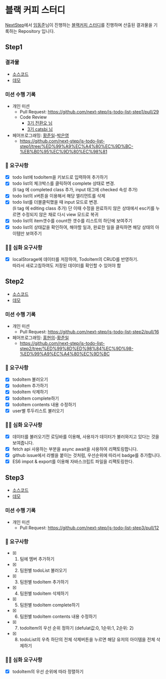 # 블랙 커피 스터디

[NextStep](https://edu.nextstep.camp/)에서
[임동준](https://github.com/eastjun)님이 진행하는
[블랙커피 스터디](https://edu.nextstep.camp/c/L1Ma1gyX/)를 진행하며
산출된 결과물을 기록하는 Repository 입니다.

## Step1

### 결과물

- [소스코드](./step1)
- [데모](https://junilhwang.github.io/black-coffee-study/step1/index.html)

### 미션 수행 기록

- 개인 미션
  - Pull Request: https://github.com/next-step/js-todo-list-step1/pull/29
  - Code Review
    - [3기 전환오 님](https://github.com/next-step/js-todo-list-step1/pull/30)
    - [3기 catsbi 님](https://github.com/next-step/js-todo-list-step1/pull/31)
- 페어프로그래밍: [황준일](https://github.com/junilhwang)-[박은영](https://github.com/eyabc)
  - https://github.com/next-step/js-todo-list-step1/tree/%ED%99%A9%EC%A4%80%EC%9D%BC-%EB%B0%95%EC%9D%80%EC%98%81

### 🎯 요구사항

- [X] todo list에 todoItem을 키보드로 입력하여 추가하기
- [X] todo list의 체크박스를 클릭하여 complete 상태로 변경.\
  (li tag 에 completed class 추가, input 태그에 checked 속성 추가)
- [X] todo list의 x버튼을 이용해서 해당 엘리먼트를 삭제
- [X] todo list를 더블클릭했을 때 input 모드로 변경.\
  (li tag 에 editing class 추가) 단 이때 수정을 완료하지 않은 상태에서 esc키를 누르면 수정되지 않은 채로 다시 view 모드로 복귀
- [X] todo list의 item갯수를 count한 갯수를 리스트의 하단에 보여주기
- [X] todo list의 상태값을 확인하여, 해야할 일과, 완료한 일을 클릭하면 해당 상태의 아이템만 보여주기

### 🎯🎯 심화 요구사항

- [X] localStorage에 데이터를 저장하여, TodoItem의 CRUD를 반영하기.\
  따라서 새로고침하여도 저장된 데이터를 확인할 수 있어야 함

## Step2

- [소스코드](./step2)
- [데모](https://junilhwang.github.io/black-coffee-study/step2/index.html)

### 미션 수행 기록

- 개인 미션
  - Pull Request: https://github.com/next-step/js-todo-list-step2/pull/16
- 페어프로그래밍: [홍현의](https://github.com/hongjehong)-[황준일](https://github.com/junilhwang)
  - https://github.com/next-step/js-todo-list-step2/tree/%ED%99%8D%ED%98%84%EC%9D%98-%ED%99%A9%EC%A4%80%EC%9D%BC

### 🎯 요구사항

- [X] todoItem 불러오기
- [X] todoItem 추가하기
- [X] todoItem 삭제하기
- [X] todoItem complete하기
- [X] todoItem contents 내용 수정하기
- [X] user별 투두리스트 불러오기

### 🎯🎯 심화 요구사항

- [X] 데이터를 불러오기전 로딩바를 이용해, 사용자가 데이터가 불러와지고 있다는 것을 보여줍니다.
- [X] fetch api 사용하는 부분을 async await을 사용하여 리팩토링합니다.
- [X] github issue에서 라벨을 붙이는 것처럼, 우선순위에 따라서 badge를 추가합니다.
- [X] ES6 impot & export를 이용해 자바스크립트 파일을 리팩토링한다.

## Step3

- [소스코드](./step3)
- [데모](https://junilhwang.github.io/black-coffee-study/step2/index.html)

### 미션 수행 기록

- 개인 미션
  - Pull Request: https://github.com/next-step/js-todo-list-step3/pull/12

### 🎯 요구사항

- [X] 1. 팀에 멤버 추가하기
- [X] 2. 팀원별 todoList 불러오기
- [X] 3. 팀원별 todoItem 추가하기
- [X] 4. 팀원별 todoItem 삭제하기
- [X] 5. 팀원별 todoItem complete하기
- [X] 6. 팀원별 todoItem contents 내용 수정하기
- [X] 7. todoItem의 우선 순위 정하기 (defulat값:0, 1순위:1, 2순위: 2)
- [X] 8. todoList의 우측 하단의 전체 삭제버튼을 누르면 해당 유저의 아이템을 전체 삭제하기

### 🎯🎯 심화 요구사항

- [X] todoItem의 우선 순위에 따라 정렬하기

